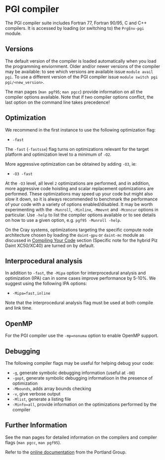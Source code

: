# PGI compiler

The PGI compiler suite includes Fortran 77, Fortran 90/95, C and C++ compilers. It is accessed by loading (or switching to) the `PrgEnv-pgi` module.

## Versions

The default version of the compiler is loaded automatically when you load the programming enviornment. Older and/or newer versions of the compiler may be available: to see which versions are available issue `module avail pgi`. To use a different version of the PGI compiler issue `module switch pgi pgi/<new_version>`.

The man pages (`man pgf95`; `man pgcc`) provide information on all the compiler options available. Note that if two compiler options conflict, the last option on the command line takes precedence!

## Optimization

We recommend in the first instance to use the following optimization flag:

* `-fast`

The `-fast` (`-fastsse`) flag turns on optimizations relevant for the target platform and optimization level to a minimum of `-O2`.

More aggressive optimization can be obtained by adding `-O3`, ie:

* `-O3 -fast`

At the `-O3` level, all level `2` optimizations are performed, and in addition, more aggressive code hoisting and scalar replacement optimizations are performed. These optimizations may speed up your code but might also slow it down, so it is always recommended to benchmark the performance of your code with a variety of options enabled/disabled. It may be worth experimenting with the `-Munroll`, `-Minline`, `-Mmovnt` and `-Mconcur` options in particular. Use `-help` to list the compiler options available or to see details on how to use a given option, e.g. `pgf95 -Munroll -help`.

On the Cray systems, optimizations targeting the specific compute node architecture chosen by loading the `daint-gpu` or `daint-mc` module as discussed in [Compiling Your Code](http://eth-cscs.github.io/compiling_and_optimizing/compiling_your_code/#) section (Specific note for the hybrid Piz Daint XC50/XC40) are turned on by default.

## Interprocedural analysis

In addition to `-fast`, the `-Mipa` option for interprocedural analysis and optimization (IPA) can in some cases improve performance by 5-10%. We suggest using the following IPA options:

* `-Mipa=fast,inline`

Note that the interprocedural analysis flag must be used at both compile and link time.

## OpenMP

For the PGI compiler use the `-mp=nonuma` option to enable OpenMP support.

## Debugging

The following compiler flags may be useful for helping debug your code:

* `-g`, generate symbolic debugging information (useful at `-O0`)
* `-gopt`, generate symbolic debugging informatioon in the presence of optimization
* `-Mbounds`, adds array bounds checking
* `-v`, give verbose output
* `-Mlist`, generate a listing file
* `-Minfo=all`, provide information on the optimizations performed by the compiler

## Further Information

See the man pages for detailed information on the compilers and compiler flags (`man pgcc`, `man pgf95`).

Refer to the [online documentation](http://www.pgroup.com/resources/docs.php) from the Portland Group.
